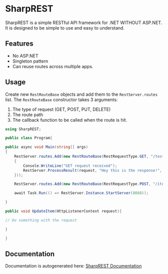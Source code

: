 
# SharpREST
SharpREST is a simple RESTful API framework for .NET WITHOUT ASP.NET. It is designed to be simple to use and easy to understand.

## Features
- No ASP.NET
- Singleton pattern
- Can reuse routes across multiple apps.

## Usage

Create new ```RestRouteBase``` objects and add them to the ```RestServer.routes``` list. The ```RestRouteBase``` constructor takes 3 arguments:
1. The type of request (GET, POST, PUT, DELETE)
2. The route path
3. The callback function to be called when the route is hit.

```csharp
using SharpREST;

public class Program{

public async void Main(string[] args)
{
    RestServer.routes.Add(new RestRouteBase(RestRequestType.GET, "/test", (request) =>
    {
        Console.WriteLine("GET request received");
        RestServer.ProcessResult(request, "Hey this is the response!", 200);
    }));

    RestServer.routes.Add(new RestRouteBase(RestRequestType.POST, "/item/update", UpdateItem));

    await Task.Run(() => RestServer.Instance.StartServer(8088));

}

public void UpdateItem(HttpListenerContext request){

// Do something with the request

}

}


```

## Documentation
Documentation is autogenerated here:
[SharpREST Documentation](/docs/docs.md)